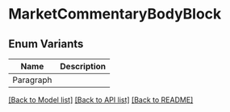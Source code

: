 # MarketCommentaryBodyBlock

## Enum Variants

| Name | Description |
|---- | -----|
| Paragraph |  |

[[Back to Model list]](../README.md#documentation-for-models) [[Back to API list]](../README.md#documentation-for-api-endpoints) [[Back to README]](../README.md)


